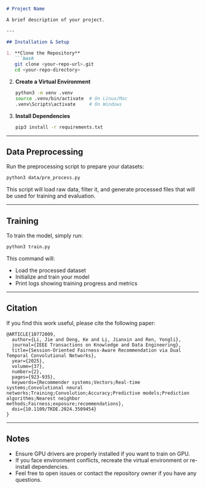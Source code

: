 ```markdown
# Project Name

A brief description of your project.

---

## Installation & Setup

1. **Clone the Repository**  
   ```bash
   git clone <your-repo-url>.git
   cd <your-repo-directory>
   ```

2. **Create a Virtual Environment**  
   ```bash
   python3 -m venv .venv
   source .venv/bin/activate  # On Linux/Mac
   .venv\Scripts\activate     # On Windows
   ```

3. **Install Dependencies**  
   ```bash
   pip3 install -r requirements.txt
   ```

---

## Data Preprocessing

Run the preprocessing script to prepare your datasets:

```bash
python3 data/pre_process.py
```

This script will load raw data, filter it, and generate processed files that will be used for training and evaluation.

---

## Training

To train the model, simply run:

```bash
python3 train.py
```

This command will:
- Load the processed dataset
- Initialize and train your model
- Print logs showing training progress and metrics

---

## Citation

If you find this work useful, please cite the following paper:

```
@ARTICLE{10772009,
  author={Li, Jie and Deng, Ke and Li, Jianxin and Ren, Yongli},
  journal={IEEE Transactions on Knowledge and Data Engineering}, 
  title={Session-Oriented Fairness-Aware Recommendation via Dual Temporal Convolutional Networks}, 
  year={2025},
  volume={37},
  number={2},
  pages={923-935},
  keywords={Recommender systems;Vectors;Real-time systems;Convolutional neural networks;Training;Convolution;Accuracy;Predictive models;Prediction algorithms;Nearest neighbor methods;Fairness;exposure;recommendations},
  doi={10.1109/TKDE.2024.3509454}
}
```

---

## Notes

- Ensure GPU drivers are properly installed if you want to train on GPU.
- If you face environment conflicts, recreate the virtual environment or re-install dependencies.
- Feel free to open issues or contact the repository owner if you have any questions.
```
